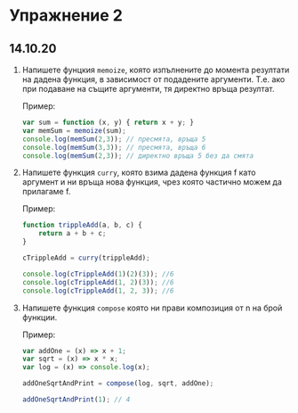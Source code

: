 # Упражнение 2
## 14.10.20

1. Напишете фунцкия `memoize`, която изпълнените до момента резултати на дадена функция, в зависимост от подадените аргументи. Т.е. ако при подаване на същите аргументи, тя директно връща резултат.

    Пример:

    ```js
    var sum = function (x, y) { return x + y; }
    var memSum = memoize(sum);
    console.log(memSum(2,3)); // пресмята, връща 5
    console.log(memSum(3,3)); // пресмята, връща 6
    console.log(memSum(2,3)); // директно връща 5 без да смята
    ```

2. Напишете функция `curry`, която взима дадена функция f като аргумент и ни връща нова функция, чрез която частично можем да прилагаме f.

    Пример:

    ```js
    function trippleAdd(a, b, c) {
        return a + b + c;
    }

    cTrippleAdd = curry(trippleAdd);

    console.log(cTrippleAdd(1)(2)(3)); //6
    console.log(cTrippleAdd(1, 2)(3)); //6
    console.log(cTrippleAdd(1, 2, 3)); //6
    ```

3. Напишете функция `compose` която ни прави композиция от n на брой функции.

    Пример:

    ```js
    var addOne = (x) => x + 1;
    var sqrt = (x) => x * x;
    var log = (x) => console.log(x);

    addOneSqrtAndPrint = compose(log, sqrt, addOne);

    addOneSqrtAndPrint(1); // 4
    ```
